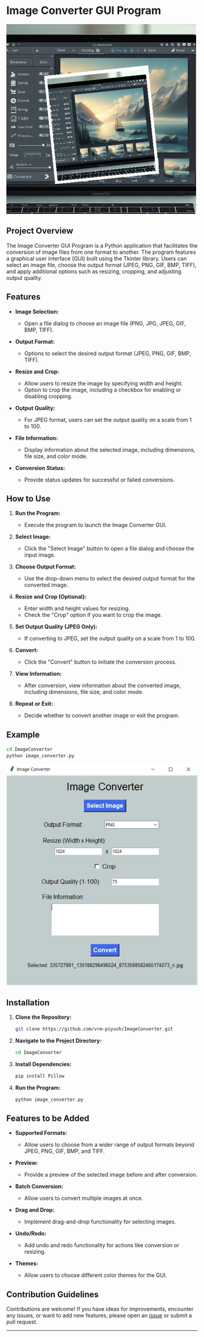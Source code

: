 # Image Converter GUI Program

![image converter](image-1.png)

## Project Overview

The Image Converter GUI Program is a Python application that facilitates the conversion of image files from one format to another. The program features a graphical user interface (GUI) built using the Tkinter library. Users can select an image file, choose the output format (JPEG, PNG, GIF, BMP, TIFF), and apply additional options such as resizing, cropping, and adjusting output quality.

## Features

- **Image Selection:**

  - Open a file dialog to choose an image file (PNG, JPG, JPEG, GIF, BMP, TIFF).

- **Output Format:**

  - Options to select the desired output format (JPEG, PNG, GIF, BMP, TIFF).

- **Resize and Crop:**

  - Allow users to resize the image by specifying width and height.
  - Option to crop the image, including a checkbox for enabling or disabling cropping.

- **Output Quality:**

  - For JPEG format, users can set the output quality on a scale from 1 to 100.

- **File Information:**

  - Display information about the selected image, including dimensions, file size, and color mode.

- **Conversion Status:**
  - Provide status updates for successful or failed conversions.

## How to Use

1. **Run the Program:**

   - Execute the program to launch the Image Converter GUI.

2. **Select Image:**

   - Click the "Select Image" button to open a file dialog and choose the input image.

3. **Choose Output Format:**

   - Use the drop-down menu to select the desired output format for the converted image.

4. **Resize and Crop (Optional):**

   - Enter width and height values for resizing.
   - Check the "Crop" option if you want to crop the image.

5. **Set Output Quality (JPEG Only):**

   - If converting to JPEG, set the output quality on a scale from 1 to 100.

6. **Convert:**

   - Click the "Convert" button to initiate the conversion process.

7. **View Information:**

   - After conversion, view information about the converted image, including dimensions, file size, and color mode.

8. **Repeat or Exit:**
   - Decide whether to convert another image or exit the program.

## Example

```bash
cd ImageConverter
python image_converter.py
```

![Output](image.png)

## Installation

1. **Clone the Repository:**

   ```bash
   git clone https://github.com/vrm-piyush/ImageConverter.git
   ```

2. **Navigate to the Project Directory:**

   ```bash
   cd ImageConverter
   ```

3. **Install Dependencies:**

   ```bash
   pip install Pillow
   ```

4. **Run the Program:**

   ```bash
   python image_converter.py
   ```

## Features to be Added

- **Supported Formats:**

  - Allow users to choose from a wider range of output formats beyond JPEG, PNG, GIF, BMP, and TIFF.

- **Preview:**

  - Provide a preview of the selected image before and after conversion.

- **Batch Conversion:**

  - Allow users to convert multiple images at once.

- **Drag and Drop:**

  - Implement drag-and-drop functionality for selecting images.

- **Undo/Redo:**

  - Add undo and redo functionality for actions like conversion or resizing.

- **Themes:**

  - Allow users to choose different color themes for the GUI.

## Contribution Guidelines

Contributions are welcome! If you have ideas for improvements, encounter any issues, or want to add new features, please open an [issue](https://github.com/vrm-piyush/ImageConverter/issues) or submit a pull request.

---
